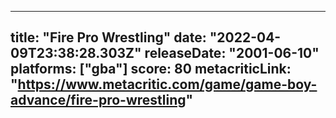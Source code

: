 
---
title: "Fire Pro Wrestling"
date: "2022-04-09T23:38:28.303Z"
releaseDate: "2001-06-10"
platforms: ["gba"]
score: 80
metacriticLink: "https://www.metacritic.com/game/game-boy-advance/fire-pro-wrestling"
---
